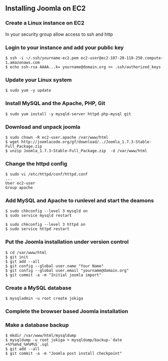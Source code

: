 ## Installing Joomla on EC2

###  Create a Linux instance on EC2

In your security group allow access to ssh and http 

### Login to your instance and add your public key
	
	$ ssh -i ~/.ssh/yourname-ec2.pem ec2-user@ec2-107-20-110-250.compute-1.amazonaws.com
	$ echo ssh-rsa AAAA...k= yourname@domain.org >> .ssh/authorized_keys

### Update your Linux system 

	$ sudo yum -y update

### Install MySQL and the Apache, PHP, Git

	$ sudo yum install -y mysqld-server httpd php-mysql git

### Download and unpack joomla 

	$ sudo chown -R ec2-user.apache /var/www/html
	$ wget http://joomlacode.org/gf/download/../Joomla_1.7.3-Stable-Full_Package.zip
	$ unzip Joomla_1.7.3-Stable-Full_Package.zip  -d /var/www/html

### Change the httpd config

	$ sudo vi /etc/httpd/conf/httpd.conf
	...
	User ec2-user
	Group apache

### Add MySQL and Apache to runlevel and start the deamons

	$ sudo chkconfig --level 3 mysqld on
	$ sudo service mysqld restart

	$ sudo chkconfig --level 3 httpd on
	$ sudo service httpd restart

### Put the Joomla installation under version control

	$ cd /var/www/html
	$ git init
	$ git add --all
	$ git config --global user.name "Your Name"
	$ git config --global user.email "yourname@domain.org"
	$ git commit -a -m "Initial joomla import"

### Create a MySQL database 

	$ mysqladmin -u root create jokiga

### Complete the browser based Joomla installation

### Make a database backup

	$ mkdir /var/www/html/mysqldump 
	$ mysqldump -u root jokiga > mysqldump/backup-`date +%Y%m%d_%H%M%S`.sql
	$ git add --all
	$ git commit -a -m "Joomla post install checkpoint"

